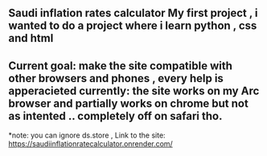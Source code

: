 Saudi inflation rates calculator
My first project , i wanted to do a project where i learn python , css and html 
--
Current goal: make the site compatible with other browsers and phones , every help is apperacieted 
currently: the site works on my Arc browser and partially works on chrome but not as intented .. completely off on safari tho.
--
*note: you can ignore ds.store
,
Link to the site: https://saudiinflationratecalculator.onrender.com/
